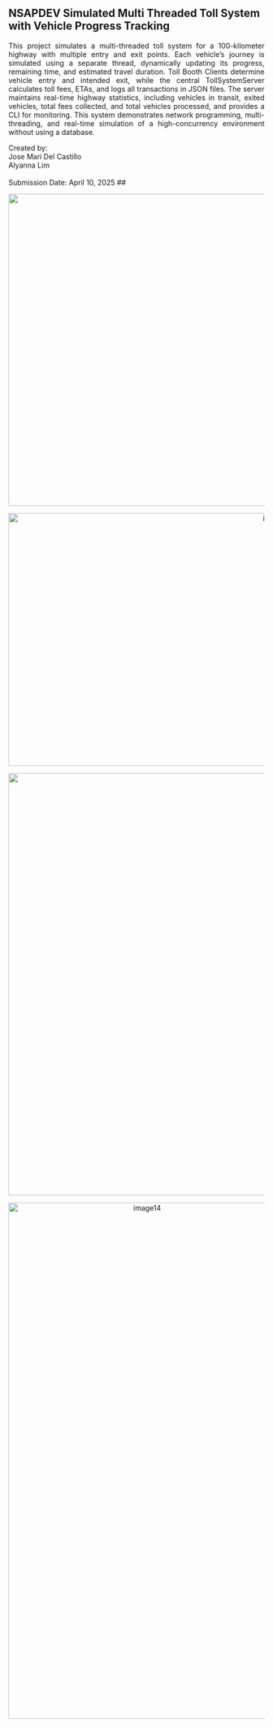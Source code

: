 ## NSAPDEV Simulated Multi Threaded Toll System with Vehicle Progress Tracking
<p align="justify">
This project simulates a multi-threaded toll system for a 100-kilometer highway with multiple entry and exit points. Each vehicle’s journey is simulated using a separate thread, dynamically updating its progress, remaining time, and estimated travel duration. Toll Booth Clients determine vehicle entry and intended exit, while the central TollSystemServer calculates toll fees, ETAs, and logs all transactions in JSON files. The server maintains real-time highway statistics, including vehicles in transit, exited vehicles, total fees collected, and total vehicles processed, and provides a CLI for monitoring. This system demonstrates network programming, multi-threading, and real-time simulation of a high-concurrency environment without using a database.<br>
</p>
Created by:<br> Jose Mari Del Castillo <br>
Alyanna Lim<br><br>
Submission Date: April 10, 2025
##
<p align="center">
  <img width="1825" height="614" alt="image11" src="https://github.com/user-attachments/assets/e400a1c3-eec9-486d-b0ce-6ad5e79e53b8" />
</p>

<p align="center">
  <img width="1040" height="498" alt="image12" src="https://github.com/user-attachments/assets/253ea0e6-b7f0-40ea-a84c-c42f9cc4cb1f" />
</p>

<p align="center">
  <img width="1415" height="831" alt="image13" src="https://github.com/user-attachments/assets/bc80ab62-0f03-432e-b401-83dfc94b207d" />
</p>

<p align="center">
  <img width="530" height="1016" alt="image14" src="https://github.com/user-attachments/assets/5297eb34-e8fd-4154-812f-45f32e7fac02" />
</p>
